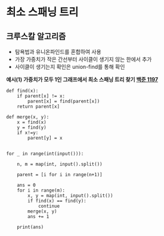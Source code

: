 # 최소 스패닝 트리
## 크루스칼 알고리즘
- 탐욕법과 유니온파인드를 혼합하여 사용
- 가장 가중치가 작은 간선부터 사이클이 생기지 않는 한에서 추가
- 사이클이 생기는지 확인은 union-find를 통해 확인

**예시(1) 가중치가 모두 1인 그래프에서 최소 스패닝 트리 찾기 [백준 1197](https://www.acmicpc.net/problem/1197)**
```
def find(x):
    if parent[x] != x:
        parent[x] = find(parent[x])
    return parent[x]

def merge(x, y):
    x = find(x)
    y = find(y)
    if x!=y:
        parent[y] = x


for _ in range(int(input())):
    
    n, m = map(int, input().split())
    
    parent = [i for i in range(n+1)]
    
    ans = 0
    for i in range(m):
        x, y = map(int, input().split())
        if find(x) == find(y):
            continue
        merge(x, y)
        ans += 1
    
    print(ans)
```
